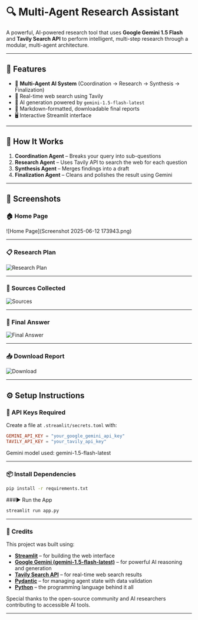 # 🔍 Multi-Agent Research Assistant



A powerful, AI-powered research tool that uses **Google Gemini 1.5 Flash** and **Tavily Search API** to perform intelligent, multi-step research through a modular, multi-agent architecture.

---

## 🚀 Features

- 🤖 **Multi-Agent AI System** (Coordination → Research → Synthesis → Finalization)
- 🔎 Real-time web search using Tavily
- 🧠 AI generation powered by `gemini-1.5-flash-latest`
- 📄 Markdown-formatted, downloadable final reports
- 🖥️ Interactive Streamlit interface

---

## 🧠 How It Works



1. **Coordination Agent** – Breaks your query into sub-questions
2. **Research Agent** – Uses Tavily API to search the web for each question
3. **Synthesis Agent** – Merges findings into a draft
4. **Finalization Agent** – Cleans and polishes the result using Gemini

---

## 📸 Screenshots

### 🏠 Home Page
![Home Page](Screenshot 2025-06-12 173943.png)

---

### 📋 Research Plan
![Research Plan](images/plan.png)

---

### 🔗 Sources Collected
![Sources](images/sources.png)

---

### 🎯 Final Answer
![Final Answer](images/final-answer.png)

---

### 📥 Download Report
![Download](images/download.png)

---

## ⚙️ Setup Instructions

### 🔑 API Keys Required

Create a file at `.streamlit/secrets.toml` with:

```toml
GEMINI_API_KEY = "your_google_gemini_api_key"
TAVILY_API_KEY = "your_tavily_api_key"
```
Gemini model used: gemini-1.5-flash-latest

---

### 📦 Install Dependencies



```bash
pip install -r requirements.txt
```
###▶️ Run the App

```bash
streamlit run app.py
```

---

### 🙌 Credits

This project was built using:

- **[Streamlit](https://streamlit.io/)** – for building the web interface
- **[Google Gemini (gemini-1.5-flash-latest)](https://makersuite.google.com/app)** – for powerful AI reasoning and generation
- **[Tavily Search API](https://www.tavily.com/)** – for real-time web search results
- **[Pydantic](https://docs.pydantic.dev/)** – for managing agent state with data validation
- **[Python](https://www.python.org/)** – the programming language behind it all

Special thanks to the open-source community and AI researchers contributing to accessible AI tools.

---
